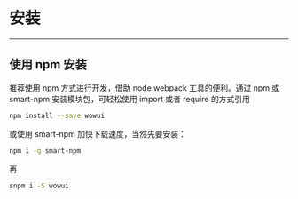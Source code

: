 # 安装

----

## 使用 npm 安装
推荐使用 npm 方式进行开发，借助 node webpack 工具的便利。通过 npm 或 smart-npm 安装模块包，可轻松使用 import 或者 require 的方式引用

```bash
npm install --save wowui
```

或使用 smart-npm 加快下载速度，当然先要安装：

```bash
npm i -g smart-npm
```

再

```bash
snpm i -S wowui
```
